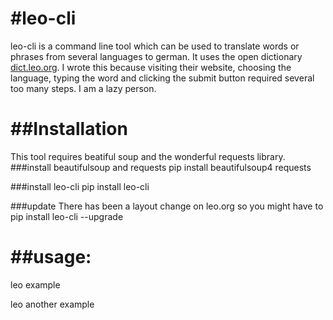 #leo-cli
===================

leo-cli is a command line tool which can be used to translate words or phrases from several languages to german. It uses the open dictionary [dict.leo.org][]. I wrote this because visiting their website, choosing the language, typing the word and clicking the submit button required several too many steps. I am a lazy person.

[dict.leo.org]: http://dict.leo.org



##Installation
===================
This tool requires beatiful soup and the wonderful requests library.
###install beautifulsoup and requests
pip install beautifulsoup4 requests

###install leo-cli
pip install leo-cli

###update
There has been a layout change on leo.org so you might have to 
pip install leo-cli --upgrade

##usage:
===================
leo example

leo another example

